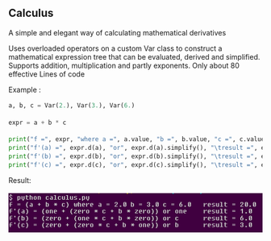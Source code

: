 ## Calculus  

A simple and elegant way of calculating mathematical derivatives    

Uses overloaded operators on a custom Var class to construct a mathematical expression tree that can be evaluated, derived and simplified.  
Supports addition, multiplication and partly exponents. Only about 80 effective Lines of code

Example :  
``` python
a, b, c = Var(2.), Var(3.), Var(6.)

expr = a + b * c

print("f =", expr, "where a =", a.value, "b =", b.value, "c =", c.value, "\tresult =", expr.evaluate())
print("f'(a) =", expr.d(a), "or", expr.d(a).simplify(), "\tresult =", expr.d(a).evaluate()) # 1 + (0 * 3 + 6 * 0)
print("f'(b) =", expr.d(b), "or", expr.d(b).simplify(), "\tresult =", expr.d(b).evaluate()) # 0 + (0 * 3 + 6 * 1)
print("f'(c) =", expr.d(c), "or", expr.d(c).simplify(), "\tresult =", expr.d(c).evaluate()) # 0 + (1 * 3 + 6 * 0)
```  
Result:  
&nbsp;&nbsp;&nbsp;&nbsp;<img src="https://github.com/Lcbx/Calculus/blob/master/Capture.PNG"  width="700"/>
